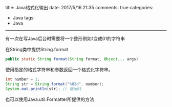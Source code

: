 title: Java格式化输出
date: 2017/5/16 21:35
comments: true
categories:
  - Java
tags:
  - Java
---
有一次在写Java后台时需要将一个整形例如1变成01的字符串

在String类中提供String.format
```java
public static String format(String format, Object... args)
```
使用指定的格式字符串和参数返回一个格式化字符串。
```java
int number = 1;
String str = String.format("%02d", number);
System.out.println(str); // 输出01
```
也可以使用Java.util.Formatter所提供的方法

